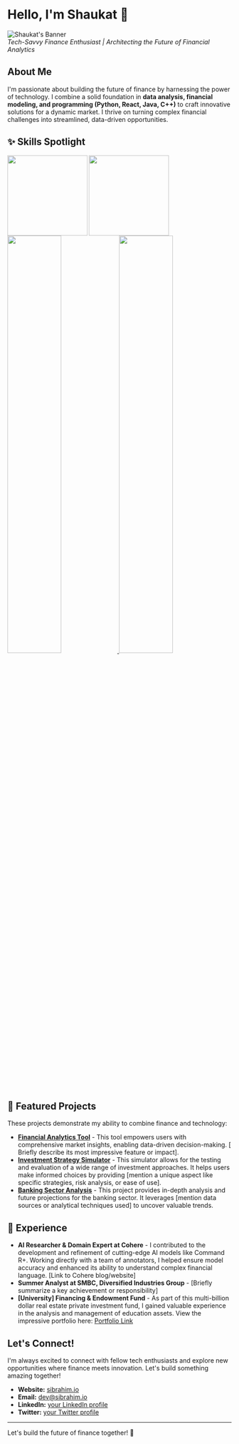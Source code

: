 # Hello, I'm Shaukat 👋 

<!-- Banner with a catchy tagline -->

 ![Shaukat's Banner](https://sibrahim.io)<br>
_Tech-Savvy Finance Enthusiast | Architecting the Future of Financial Analytics_

## About Me

I'm passionate about building the future of finance by harnessing the power of technology. I combine a solid foundation in **data analysis, financial modeling, and programming (Python, React, Java, C++)** to craft innovative solutions for a dynamic market. I thrive on turning complex financial challenges into streamlined, data-driven opportunities.

##  ✨  Skills Spotlight

<a href="https://github.com/sibrash4/financial-analytics-tool">
  <img height=180 align="left" src="https://github-readme-stats.vercel.app/api/pin/?username=sibrash4&repo=financial-analytics-tool&title_color=fff&icon_color=f9f9f9&text_color=9f9f9f&bg_color=073642&show_owner=true" />
</a>
<a href="https://github.com/sibrash4/investment-strategy-simulator">
  <img height=180 align="left" src="https://github-readme-stats.vercel.app/api/pin/?username=sibrash4&repo=investment-strategy-simulator&title_color=fff&icon_color=f9f9f9&text_color=9f9f9f&bg_color=073642&show_owner=true" />
</a> 

<br><br><br><br><br><br> 

<!-- Skill Card 1: Technical Proficiency  -->
<a href="https://github.com/anuraghazra/github-readme-stats">
  <img width="49%" src="https://github-readme-stats.vercel.app/api/top-langs/?username=sibrash4&layout=compact&langs_count=7&card_width=400&custom_title=💻 Technical Skills&title_color=fff&text_color=e6edf2&icon_color=79ff97&bg_color=238636&hide=python&exclude_repo=financial-analytics-tool,investment-strategy-simulator,banking-sector-analysis"  />
</a>

<!-- Skill Card 2:  Data & Finance Expertise-->
<a href="https://github.com/anuraghazra/convoychat">
  <img  width="49%"  src="https://github-readme-stats.vercel.app/api/top-langs?username=sibrash4&layout=compact&langs_count=10&card_width=400&custom_title=📊 Data & Finance Toolkit&title_color=238636&text_color=e6edf2&icon_color=79ff97&bg_color=0d1117"  />
</a>

## 🚀 Featured Projects

These projects demonstrate my ability to combine finance and technology:

- **[Financial Analytics Tool](https://github.com/sibrash4/financial-analytics-tool)** - This tool empowers users with comprehensive market insights, enabling data-driven decision-making. [ Briefly describe its most impressive feature or impact].
- **[Investment Strategy Simulator](https://github.com/sibrash4/investment-strategy-simulator)** - This simulator allows for the testing and evaluation of a wide range of investment approaches. It helps users make informed choices by providing [mention a unique aspect like specific strategies, risk analysis, or ease of use].
- **[Banking Sector Analysis](https://github.com/sibrash4/banking-sector-analysis)** - This project provides in-depth analysis and future projections for the banking sector. It leverages [mention data sources or analytical techniques used] to uncover valuable trends.

## 🧠 Experience

- **AI Researcher & Domain Expert at Cohere** - I contributed to the development and refinement of cutting-edge AI models like Command R+. Working directly with a team of annotators, I helped ensure model accuracy and enhanced its ability to understand complex financial language. [Link to Cohere blog/website]
- **Summer Analyst at SMBC, Diversified Industries Group** - [Briefly summarize a key achievement or responsibility]
- **[University] Financing & Endowment Fund** - As part of this multi-billion dollar real estate private investment fund, I gained valuable experience in the analysis and management of education assets. View the impressive portfolio here: [Portfolio Link](https://www.tuff.org/portfolio/)

## Let's Connect!

I'm always excited to connect with fellow tech enthusiasts and explore new opportunities where finance meets innovation. Let's build something amazing together!

- **Website:** [sibrahim.io](https://sibrahim.io)
- **Email:** <dev@sibrahim.io>
- **LinkedIn:** [your LinkedIn profile](https://www.linkedin.com/in/sibrash4/)
- **Twitter:** [your Twitter profile](https://twitter.com/sibrash4)

--------------------------------------------------------------------------------

Let's build the future of finance together! 🚀
